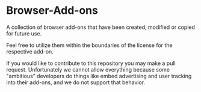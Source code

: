 Browser-Add-ons
===============

A collection of browser add-ons that have been created, modified or copied for future use.

Feel free to utilize them within the boundaries of the license for the respective add-on.

If you would like to contribute to this repository you may make a pull request.  Unfortunately we
cannot allow everything because some "ambitious" developers do things like embed advertising and
user tracking into their add-ons, and we do not support that behavior.
